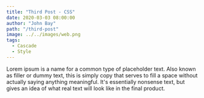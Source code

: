 ```yaml
---
title: "Third Post - CSS"
date: 2020-03-03 08:00:00
author: "John Bay"
path: "/third-post"
image: ../../images/web.png
tags:
  - Cascade
  - Style
---
```


Lorem ipsum is a name for a common type of placeholder text. Also known as filler or dummy text, this is simply copy that serves to fill a space without actually saying anything meaningful. It's essentially nonsense text, but gives an idea of what real text will look like in the final product.
